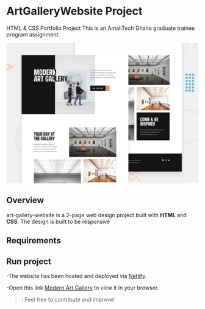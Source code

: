 # ArtGalleryWebsite Project
HTML &amp; CSS Portfolio Project
This is an AmaliTech Ghana graduate trainee program assignment. 

![Design Template](/assets/preview.jpg)

## Overview
art-gallery-website is a 2-page web design project built with **HTML** and **CSS**. The design is built to be responsive

## Requirements


## Run project
-The website has been hosted and deployed via [Netlify](https://www.netlify.com).

-Open this link [Modern Art Gallery](https://art-gallery-web.netlify.app/index.html) to view it in your browser.

>: Feel free to contribute and improve!
